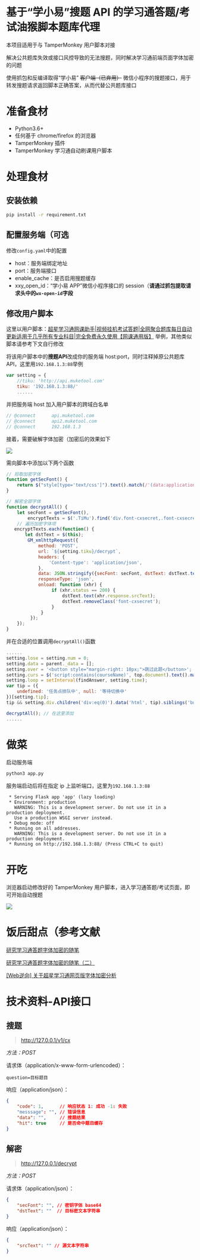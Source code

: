 # 基于“学小易”搜题 API 的学习通答题/考试油猴脚本题库代理

本项目适用于与 TamperMonkey 用户脚本对接

解决公共题库失效或接口风控导致的无法搜题，同时解决学习通前端页面字体加密的问题

使用抓包和反编译取得“学小易” ~~客户端（已弃用）~~ 微信小程序的搜题接口，用于转发搜题请求返回脚本正确答案，从而代替公共题库接口

# 准备食材

- Python3.6+
- 任何基于 chrome/firefox 的浏览器
- TamperMonkey 插件
- TamperMonkey 学习通自动刷课用户脚本

# 处理食材

## 安装依赖

```bash
pip install -r requirement.txt
```

## 配置服务端（可选

修改`config.yaml`中的配置
 
 - host：服务端绑定地址
 - port：服务端接口
 - enable_cache：是否启用搜题缓存
 - xxy_open_id：“学小易 APP”微信小程序接口的 session（**请通过抓包提取请求头中的`wx-open-id`字段**

## 修改用户脚本

这里以用户脚本：[超星学习通网课助手|视频挂机考试答题|全网聚合题库每日自动更新适用于几乎所有专业科目|完全免费永久使用【网课通用版】](https://greasyfork.org/zh-CN/scripts/426360) 举例，其他类似脚本请参考下文自行修改

将该用户脚本中的**搜题API**改成你的服务端 host:port，同时注释掉原公共题库 API，这里用`192.168.1.3:88`举例

```javascript
var setting = {
    //tiku: 'http://api.muketool.com'
    tiku: '192.168.1.3:88/'
    ......
```

并把服务端 host 加入用户脚本的跨域白名单

```javascript
// @connect      api.muketool.com
// @connect      api2.muketool.com
// @connect      192.168.1.3
```

接着，需要破解字体加密（加密后的效果如下

![](http://i0.hdslb.com/bfs/album/063c3182c89dd22878bf783f71d9b08929b135f1.png)

需向脚本中添加以下两个函数

```javascript
// 拾取加密字体
function getSecFont() {
    return $("style[type='text/css']").text().match(/'(data:application\/font-ttf;.*?)'/)[1]
}

// 解密全部字体
function decryptAll() {
    let secFont = getSecFont(),
        encryptTexts = $('.TiMu').find('div.font-cxsecret,.font-cxsecret a');
    // 遍历加密字体项
   encryptTexts.each(function() {
       let dstText = $(this);
        GM_xmlhttpRequest({
            method: 'POST',
            url: `${setting.tiku}/decrypt`,
            headers: {
                'Content-type': 'application/json',
            },
            data: JSON.stringify({secFont: secFont, dstText: dstText.text().trim()}),
            responseType: 'json',
            onload: function (xhr) {
                 if (xhr.status == 200) {
                     dstText.text(xhr.response.srcText);
                     dstText.removeClass('font-cxsecret');
                 }
             }
         });
    });
}
```

并在合适的位置调用`decryptAll()`函数

```javascript
......
setting.lose = setting.num = 0;
setting.data = parent._data = [];
setting.over = '<button style="margin-right: 10px;">跳过此题</button>';
setting.curs = $('script:contains(courseName)', top.document).text().match(/courseName:\'(.+?)\'|$/)[1] || $('h1').text().trim() || '无';
setting.loop = setInterval(findAnswer, setting.time);
var tip = ({
    undefined: '任务点排队中', null: '等待切换中'
})[setting.tip];
tip && setting.div.children('div:eq(0)').data('html', tip).siblings('button:eq(0)').click();

decryptAll(); // 在这里添加
......
```

# 做菜

启动服务端

```bash
python3 app.py
```

服务端启动后将在指定 ip 上监听端口，这里为`192.168.1.3:88`

```
 * Serving Flask app 'app' (lazy loading)
 * Environment: production
   WARNING: This is a development server. Do not use it in a production deployment.
   Use a production WSGI server instead.
 * Debug mode: off
 * Running on all addresses.
   WARNING: This is a development server. Do not use it in a production deployment.
 * Running on http://192.168.1.3:88/ (Press CTRL+C to quit)
```

# 开吃

浏览器启动修改好的 TamperMonkey 用户脚本，进入学习通答题/考试页面，即可开始自动搜题

![](http://i0.hdslb.com/bfs/album/51e821730faff7acea76f1b6d43fbf1e139aa239.jpg)

# 饭后甜点（参考文献

[研究学习通答题字体加密的随笔](https://shakaianee.top/archives/558/)

[研究学习通答题字体加密的随笔（二）](https://shakaianee.top/archives/661/)

[\[Web逆向\] 关于超星学习通网页版字体加密分析](https://www.52pojie.cn/forum.php?mod=viewthread&tid=1631357)

# 技术资料-API接口

## 搜题

> http://127.0.0.1/v1/cx

*方法：POST*

请求体（application/x-www-form-urlencoded）：

```
question=目标题目
```

响应（application/json）：

```json
{
    "code": 1,      // 响应状态 1: 成功 -1: 失败
    "messsage": "", // 错误信息
    "data": "",     // 搜题结果
    "hit": true     // 是否命中题目缓存
}
```

## 解密

> http://127.0.0.1/decrypt

*方法：POST*

请求体（application/json）：

```json
{
    "secFont": "", // 密钥字体 base64
    "dstText": ""  // 目标密文本字符串
}
```

响应（application/json）：

```json
{
    "srcText": "" // 源文本字符串
}
```